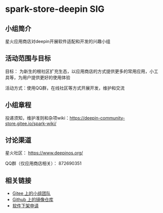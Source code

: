 <!--

请按照实际情况编辑此文件，以使内容适应您所要创建的 SIG 的实际情况，并在发起申请时删除此段注释。

请注意：

以下五段二级标题均为必须存在的段落。小组也可根据自身需求增加其它的段落和详细的描述，但不应删除此处的四个段落。

-->
# spark-store-deepin SIG

## 小组简介

星火应用商店对deepin开展软件适配和开发的兴趣小组

## 活动范围与目标

目标： 为新生的根社区扩充生态，以应用商店的方式提供更多的常用应用，小工具等，为用户提供更好的使用体验

活动方式：使用QQ群，在线社区等方式开展开发，维护和交流



## 小组章程
投递须知，维护准则和杂项wiki：https://deepin-community-store.gitee.io/spark-wiki/



## 讨论渠道
星火社区： https://www.deepinos.org/

QQ群（仅应用商店相关）： 872690351



## 相关链接

- [Gitee 上的小组团队](https://github.com/orgs/deepin-community/teams/在这里填写小组IDhttps://gitee.com/deepin-community-store)
- [Github 上的镜像仓库](https://github.com/spark-Store-project/spark-store)
- [软件下架申请](https://gitee.com/deepin-community-store/software_-issue/blob/master/README.md)